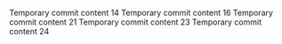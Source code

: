 Temporary commit content 14
Temporary commit content 16
Temporary commit content 21
Temporary commit content 23
Temporary commit content 24
